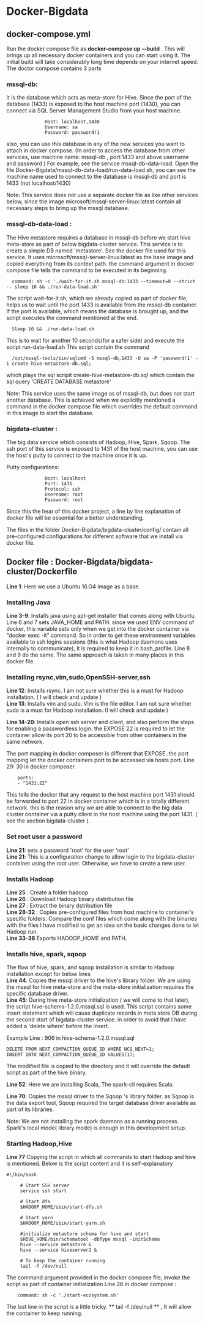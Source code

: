 # Docker-Bigdata

## docker-compose.yml

Run the docker compose file as  **docker-compose up --build** . This will brings up all necessary docker containers and you can start using it. The initial build will take considerably long time depends on your internet speed. The doctor compose contains 3 parts

### mssql-db:

It is the database which acts as meta-store for Hive. Since the port of the database (1433) is exposed to the host machine port (1430),
you can connect via SQL Server Management Studio from your host machine.

```
              Host: localhost,1430
              Username: sa
              Password: password!1
```
also, you can use this database in any of the new services you want to attach in docker compose.
(In order to access the database from other services, use machine name: mssql-db , port:1433 and above username and password )
For example, see the service mssql-db-data-load. Open the file Docker-Bigdata/mssql-db-data-load/run-data-load.sh, you can see the machine
name used to connect to the database is mssql-db and port is 1433  (not localhost/1430)

Note: This service does not use a separate docker file as like other services below, since the image microsoft/mssql-server-linux:latest
contain all necessary steps to bring up the mssql database.

### mssql-db-data-load :

The Hive metastore requires a database in mssql-db before we start hive meta-store as part of below bigdata-cluster service.
This service is to create a simple DB named 'metastore'. See the docker file used for this service. It uses microsoft/mssql-server-linux:latest as the base image and copied everything from its context path. the command argument in docker compose
file tells the command to be executed in its beginning. 

``` 
  command: sh -c './wait-for-it.sh mssql-db:1433 --timeout=0 --strict -- sleep 10 && ./run-data-load.sh'
```
The script wait-for-it.sh, which we already copied as part of docker file, helps us to wait until the port 1433 is available from the mssql-db container. If the port is available, which means the database is brought up, and the script executes the command mentioned at the end.
``` 
  Sleep 10 && ./run-data-load.sh
```
This is to wait for another 10 seconds(for a safer side) and execute the script run-data-load.sh
This script contain the command 
```
  /opt/mssql-tools/bin/sqlcmd -S mssql-db,1433 -U sa -P 'password!1' -i create-hive-metastore-db.sql;
```
which plays the sql scripit create-hive-metastore-db.sql which contain the sql query 'CREATE DATABASE metastore'

Note:  This service uses the same image as of mssql-db, but does not start another database. This is achieved when we explicitly 
mentioned a command in the docker compose file which overrides the default command in this image to start the database.

### bigdata-cluster :

The big data service which consists of Hadoop, Hive, Spark, Sqoop. The ssh port of this service is exposed to 1431 of the host machine,
you can use the host's putty to connect to the machine once it is up.

Putty configurations:
 
```
              Host: localhost
              Port: 1431
              Protocol: ssh
              Username: root
              Password: root
```
Since this the hear of this docker project, a line by line explanation of docker file will be essential for a better understanding. 

The files in the folder Docker-Bigdata/bigdata-cluster/config/ contain all pre-configured configurations for different software that 
we install via docker file.


## Docker file : Docker-Bigdata/bigdata-cluster/Dockerfile

**Line 1**: Here we use a Ubuntu 16.O4 image as a base.

### Installing Java
**Line 3-9**: Installs java using apt-get installer that comes along with Ubuntu.  
Line 6 and 7 sets JAVA_HOME and PATH. since we used ENV command of docker, this variable sets only when we get into the docker container via "docker exec -it" command. So in order to get these environment variables available to ssh logins sessions (this is what Hadoop daemons uses internally to communicate), it is required to keep it in bash_profile. Line 8 and 9 do the same. The same approach is taken in many places in this docker file.

### Installing rsync,vim,sudo,OpenSSH-server,ssh
**Line 12**: Installs rsync. I am not sure whether this is a must for Hadoop installation. ( I will check and update )  
**Line 13**: Installs vim and sudo. Vim is the file editor. I am not sure whether sudo is a must for Hadoop installation. (I will check and update )  

**Line 14-20**: Installs open ssh server and client, and also perform the steps for enabling a passwordless login. the EXPOSE 22 is required to let the container allow its port 20 to be accessible from other containers in the same network.

The port mapping in docker composer is different that EXPOSE. the port mapping let the docker containers port to be accessed via hosts port. 
Line 29: 30 in docker composer.
````
    ports:
    - "1431:22"
````
This tells the docker that any request to the host machine port 1431 should be forwarded to port 22 in docker container which is in a totally different network. this is the reason why we are able to connect to the big data cluster container via a putty client in the host machine using the port 1431. ( see the section bigdata-cluster ).

### Set root user a password
**Line 21**: sets a password 'root' for the user 'root'  
**Line 21**: This is a configuration change to allow login to the bigdata-cluster container using the root user.
              Otherwise, we have to create a new user.

### Installs Hadoop
**Line 25** : Create a folder hadoop  
**Line 26** : Download Hadoop binary distribution file  
**Line 27** : Extract the binary dstribution file  
**Line 28-32** : Copies pre-configured files from host machine to container's specific folders.
                 Compare the conf files which come along with the binaries with the files I have modified to get an idea on the basic changes done to let Hadoop run.  
**Line 33-36**  Exports HADOOP_HOME and PATH. 

### Installs hive, spark, sqoop

The flow of hive, spark, and sqoop installation is similar to Hadoop installation except for below lines  
**Line 44**: Copies the mssql driver to the hive's library folder. We are using the mssql for hive meta-store and the meta-store initialization requires the specific database driver.  
**Line 45**: During hive meta-store initialization ( we will come to that later), the script hive-schema-1.2.0.mssql.sql is used.
This script contains some insert statement which will cause duplicate records in meta store DB during the second start of bigdata-cluster service. in order to avoid that I have added a 'delete where' before the insert.   

Example Line :  906 in hive-schema-1.2.0.mssql.sql
```
DELETE FROM NEXT_COMPACTION_QUEUE_ID WHERE NCQ_NEXT=1;
INSERT INTO NEXT_COMPACTION_QUEUE_ID VALUES(1);
````

The modified file is copied to the directory and it will override the default script as part of the hive binary.

**Line 52**: Here we are installing Scala, The spark-cli requires Scala.  

**Line 70**: Copies the mssql driver to the Sqoop 's library folder. as Sqoop is the data export tool, Sqoop required the target database driver available as part of its libraries.  


Note: We are not installing the spark daemons as a running process. Spark's local mode( library mode) is enough in this development setup.

### Starting Hadoop,Hive

**Line 77** Copying the script in which all commands to start Hadoop and hive is mentioned.
 Below is the script content and it is self-explanatory   
 
 ```
 #!/bin/bash

      # Start SSH server 
      service ssh start

      # Start dfs  
      $HADOOP_HOME/sbin/start-dfs.sh

      # Start yarn  
      $HADOOP_HOME/sbin/start-yarn.sh

      #initialize metastore schema for hive and start
      $HIVE_HOME/bin/schematool -dbType mssql -initSchema
      hive --service metastore &
      hive --service hiveserver2 &

      # To keep the container running
      tail -f /dev/null

 ```

The command argument provided in the docker compose file, invoke the script as part of container initialization
Line 26 in docker compose :
```
    command: sh -c './start-ecosystem.sh'
``` 

The last line in the script is a little tricky.  ** tail -f /dev/null ** , It will allow the container to keep running.
                 

